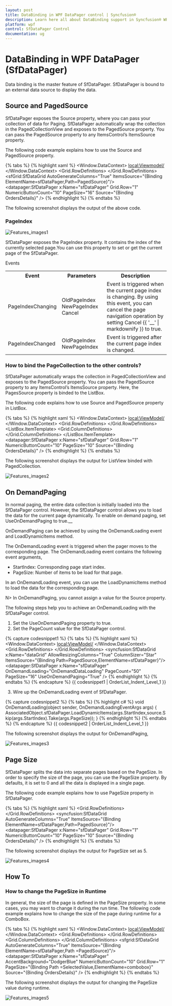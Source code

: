```yaml
---
layout: post
title: DataBinding in WPF DataPager control | Syncfusion®
description: Learn here all about DataBinding support in Syncfusion® WPF DataPager (SfDataPager) control and more.
platform: wpf
control: SfDataPager Control
documentation: ug
---
```


# DataBinding in WPF DataPager (SfDataPager)


Data binding is the master feature of SfDataPager. SfDataPager is bound to an external data source to display the data. 

## Source and PagedSource

SfDataPager exposes the Source property, where you can pass your collection of data for Paging. SfDataPager automatically wrap the collection in the PagedCollectionView and exposes to the PagedSource property. You can pass the PagedSource property to any ItemsControl’s ItemsSource property.

The following code example explains how to use the Source and PagedSource property.

{% tabs %}
{% highlight xaml %}
<Window.DataContext>
    <local:Viewmodel/>
</Window.DataContext>
<Grid>
    <Grid.RowDefinitions>
        <RowDefinition Height="*" />
        <RowDefinition Height="Auto" />
    </Grid.RowDefinitions>
    <sfGrid:SfDataGrid AutoGenerateColumns="True" 
                       ItemsSource="{Binding ElementName=sfDataPager,Path=PagedSource}"/>
    <datapager:SfDataPager x:Name="sfDataPager" 
                           Grid.Row="1"
                           NumericButtonCount="10"
                           PageSize="16" 
                           Source="{Binding OrdersDetails}" />
</Grid>
{% endhighlight %}
{% endtabs %}

The following screenshot displays the output of the above code.

### PageIndex

![Features_images1](Features_images/Features_img1.png)

SfDataPager exposes the PageIndex property. It contains the index of the currently selected page.You can use this property to set or get the current page of the SfDataPager. 

Events

<table>
<tr>
<th>
Event</th><th>
Parameters</th><th>
Description</th></tr>
<tr>
<td>
PageIndexChanging</td><td>
 OldPageIndex  NewPageIndex Cancel</td><td>
Event is triggered when the current page index is changing. By using this event, you can cancel the page navigation operation by setting Cancel {{ '__' | markdownify }} to true.</td></tr>
<tr>
<td>
PageIndexChanged</td><td>
 OldPageIndex NewPageIndex</td><td>
Event is triggered after the current page index is changed.</td></tr>
</table>

### How to bind the PageCollection to the other controls?

SfDataPager automatically wraps the collection in PagedCollectionView and exposes to the PagedSource property. You can pass the PagedSource property to any ItemsControl’s ItemsSource property. Here, the PagesSource property is binded to the ListBox.

The following code explains how to use Source and PagedSource property in ListBox.

{% tabs %}
{% highlight xaml %}
<Window.DataContext>
    <local:ViewModel/>
</Window.DataContext>
<Grid>
    <Grid.RowDefinitions>
        <RowDefinition Height="*" />
        <RowDefinition Height="Auto" />
    </Grid.RowDefinitions>
    <ListBox ItemsSource="{Binding ElementName=sfDataPager,Path=PagedSource}">
        <ListBox.ItemTemplate>
            <DataTemplate>
                <Grid>
                    <Grid.ColumnDefinitions>
                        <ColumnDefinition Width="*"/>
                        <ColumnDefinition Width="*"/>
                        <ColumnDefinition Width="*"/>
                        <ColumnDefinition Width="*"/>
                        <ColumnDefinition Width="*"/>
                        <ColumnDefinition Width="*"/>
                    </Grid.ColumnDefinitions>
                    <TextBlock Text="{Binding Data.OrderID}" Grid.Column="0"/>
                    <TextBlock Text="{Binding Data.CustomerName}" Grid.Column="1"/>
                    <TextBlock Text="{Binding Data.Country}" Grid.Column="2"/>
                    <TextBlock Text="{Binding Data.CustomerID}" Grid.Column="3"/>
                    <TextBlock Text="{Binding Data.ShipCity}" Grid.Column="4"/>
                </Grid>
            </DataTemplate>
        </ListBox.ItemTemplate>
    </ListBox>
    <datapager:SfDataPager x:Name="sfDataPager" 
                           Grid.Row="1"
                           NumericButtonCount="10"
                           PageSize="10" 
                           Source="{Binding OrdersDetails}" />
</Grid>
{% endhighlight %}
{% endtabs %}

The following screenshot displays the output for ListView binded with PagedCollection.

![Features_images2](Features_images/Features_img2.png)

## On DemandPaging

In normal paging, the entire data collection is initially loaded into the SfDataPager control. However, the SfDataPager control allows you to load the data for the current page dynamically. To enable on demand paging, set UseOnDemandPaging to true.__

OnDemandPaging can be achieved by using the OnDemandLoading event and LoadDynamicItems method.

The OnDemandLoading event is triggered when the pager moves to the corresponding page. The OnDemandLoading event contains the following event arguments,

* StartIndex: Corresponding page start index.
* PageSize: Number of items to be load for that page.

In an OnDemandLoading event, you can use the LoadDynamicItems method to load the data for the corresponding page.

N> In OnDemandPaging, you cannot assign a value for the Source property.

The following steps help you to achieve an OnDemandLoading with the SfDataPager control.

1. Set the UseOnDemandPaging property to true.
2. Set the PageCount value for the SfDataPager control.

{% capture codesnippet1 %}
{% tabs %}
{% highlight xaml %}
<Window.DataContext>
    <local:ViewModel/>
</Window.DataContext>
<Grid>
    <Grid.RowDefinitions>
        <RowDefinition Height="*" />
        <RowDefinition Height="Auto" />
    </Grid.RowDefinitions>
    <syncfusion:SfDataGrid x:Name="dataGrid"
                           AllowResizingColumns="True"
                           ColumnSizer="Star"
                           ItemsSource="{Binding Path=PagedSource,ElementName=sfDataPager}"/>
    <datapager:SfDataPager x:Name="sfDataPager" 
                           OnDemandLoading="OnDemandDataLoading" 
                           PageCount="50"
                           PageSize="16" 
                           UseOnDemandPaging="True" />
</Grid>
{% endhighlight %}
{% endtabs %}
{% endcapture %}
{{ codesnippet1 | OrderList_Indent_Level_1 }}


3. Wire up the OnDemandLoading event of SfDataPager.

{% capture codesnippet2 %}
{% tabs %}
{% highlight c# %}
void OnDemandLoading(object sender, OnDemandLoadingEventArgs args)
{
    AssociatedObject.sfDataPager.LoadDynamicItems(args.StartIndex,source.Skip(args.StartIndex).Take(args.PageSize));
}
{% endhighlight %}
{% endtabs %}
{% endcapture %}
{{ codesnippet2 | OrderList_Indent_Level_1 }}


The following screenshot displays the output for OnDemandPaging,

![Features_images3](Features_images/Features_img3.png)


## Page Size

SfDataPager splits the data into separate pages based on the PageSize. In order to specify the size of the page, you can use the PageSize property. By defaults, it is set to 0 and all the data is displayed in a single page.

The following code example explains how to use PageSize property in SfDataPager.

{% tabs %}
{% highlight xaml %}
<Grid>
    <Grid.RowDefinitions>
        <RowDefinition Height="*" />
        <RowDefinition Height="Auto" />
    </Grid.RowDefinitions>
    <syncfusion:SfDataGrid AutoGenerateColumns="True" 
                           ItemsSource="{Binding ElementName=sfDataPager,Path=PagedSource}"/>
    <datapager:SfDataPager x:Name="sfDataPager" 
						   Grid.Row="1"
						   NumericButtonCount="10"
						   PageSize="10" 
						   Source="{Binding OrdersDetails}" />
</Grid>
{% endhighlight %}
{% endtabs %}

The following screenshot displays the output for PageSize set as 5.

![Features_images4](Features_images/Features_img4.png)

## How To

### How to change the PageSize in Runtime

In general, the size of the page is defined in the PageSize property. In some cases, you may want to change it during the run time. The following code example explains how to change the size of the page during runtime for a ComboBox.

{% tabs %}
{% highlight xaml %}
<Window.DataContext>
    <local:ViewModel/>
</Window.DataContext>
<Grid>
    <Grid.RowDefinitions>
        <RowDefinition Height="*" />
        <RowDefinition Height="Auto" />
    </Grid.RowDefinitions>
    <Grid.ColumnDefinitions>
        <ColumnDefinition Width="*" />
        <ColumnDefinition Width="Auto" />
    </Grid.ColumnDefinitions>
    <StackPanel Grid.Column="1" Grid.Row="1" Height="20" Margin="3,0" Orientation="Horizontal">
        <ComboBox Name="combobox"  SelectedIndex="0" ItemsSource="{Binding ComboBoxitem}" />
    </StackPanel>
    <sfgrid:SfDataGrid AutoGenerateColumns="True" 
                       ItemsSource="{Binding ElementName=sfDataPager,Path =PagedSource}"/>
    <datapager:SfDataPager x:Name="sfDataPager" 
                           AccentBackground="DodgerBlue"
                           NumericButtonCount="10"
                           Grid.Row="1"
                           PageSize="{Binding Path =SelectedValue,ElementName=combobox}"
                           Source="{Binding OrdersDetails}" />
</Grid>
{% endhighlight %}
{% endtabs %}

The following screenshot displays the output for changing the PageSize value during runtime. 

![Features_images5](Features_images/Features_img5.png)

